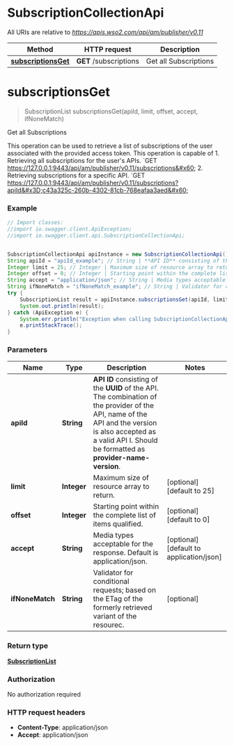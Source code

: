 # SubscriptionCollectionApi

All URIs are relative to *https://apis.wso2.com/api/am/publisher/v0.11*

Method | HTTP request | Description
------------- | ------------- | -------------
[**subscriptionsGet**](SubscriptionCollectionApi.md#subscriptionsGet) | **GET** /subscriptions | Get all Subscriptions


<a name="subscriptionsGet"></a>
# **subscriptionsGet**
> SubscriptionList subscriptionsGet(apiId, limit, offset, accept, ifNoneMatch)

Get all Subscriptions

This operation can be used to retrieve a list of subscriptions of the user associated with the provided access token. This operation is capable of  1. Retrieving all subscriptions for the user&#39;s APIs. &#x60;GET https://127.0.0.1:9443/api/am/publisher/v0.11/subscriptions&#x60;  2. Retrieving subscriptions for a specific API. &#x60;GET https://127.0.0.1:9443/api/am/publisher/v0.11/subscriptions?apiId&#x3D;c43a325c-260b-4302-81cb-768eafaa3aed&#x60; 

### Example
```java
// Import classes:
//import io.swagger.client.ApiException;
//import io.swagger.client.api.SubscriptionCollectionApi;


SubscriptionCollectionApi apiInstance = new SubscriptionCollectionApi();
String apiId = "apiId_example"; // String | **API ID** consisting of the **UUID** of the API. The combination of the provider of the API, name of the API and the version is also accepted as a valid API I. Should be formatted as **provider-name-version**. 
Integer limit = 25; // Integer | Maximum size of resource array to return. 
Integer offset = 0; // Integer | Starting point within the complete list of items qualified. 
String accept = "application/json"; // String | Media types acceptable for the response. Default is application/json. 
String ifNoneMatch = "ifNoneMatch_example"; // String | Validator for conditional requests; based on the ETag of the formerly retrieved variant of the resourec. 
try {
    SubscriptionList result = apiInstance.subscriptionsGet(apiId, limit, offset, accept, ifNoneMatch);
    System.out.println(result);
} catch (ApiException e) {
    System.err.println("Exception when calling SubscriptionCollectionApi#subscriptionsGet");
    e.printStackTrace();
}
```

### Parameters

Name | Type | Description  | Notes
------------- | ------------- | ------------- | -------------
 **apiId** | **String**| **API ID** consisting of the **UUID** of the API. The combination of the provider of the API, name of the API and the version is also accepted as a valid API I. Should be formatted as **provider-name-version**.  |
 **limit** | **Integer**| Maximum size of resource array to return.  | [optional] [default to 25]
 **offset** | **Integer**| Starting point within the complete list of items qualified.  | [optional] [default to 0]
 **accept** | **String**| Media types acceptable for the response. Default is application/json.  | [optional] [default to application/json]
 **ifNoneMatch** | **String**| Validator for conditional requests; based on the ETag of the formerly retrieved variant of the resourec.  | [optional]

### Return type

[**SubscriptionList**](SubscriptionList.md)

### Authorization

No authorization required

### HTTP request headers

 - **Content-Type**: application/json
 - **Accept**: application/json

